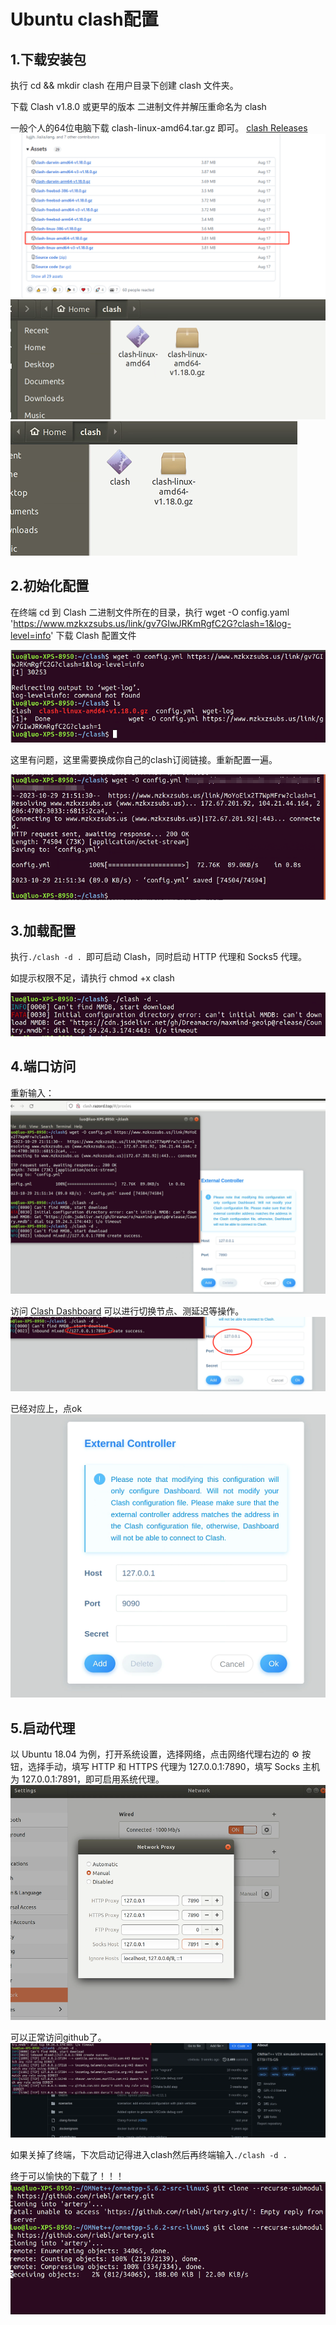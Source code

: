 # Ubuntu clash配置

## 1.下载安装包
执行 cd && mkdir clash 在用户目录下创建 clash 文件夹。

下载 Clash v1.8.0 或更早的版本 二进制文件并解压重命名为 clash

一般个人的64位电脑下载 clash-linux-amd64.tar.gz 即可。
[clash Releases](https://github.com/Dreamacro/clash/releases)
![Alt text](./images/image.png)
![Alt text](./images/image-1.png)
![Alt text](./images/image-2.png)

## 2.初始化配置
在终端 cd 到 Clash 二进制文件所在的目录，执行 wget -O config.yaml 'https://www.mzkxzsubs.us/link/gv7GIwJRKmRgfC2G?clash=1&log-level=info' 下载 Clash 配置文件

![Alt text](./images/image-3.png)

这里有问题，这里需要换成你自己的clash订阅链接。重新配置一遍。

![Alt text](./images/image-6.png)

## 3.加载配置
执行```./clash -d . ```即可启动 Clash，同时启动 HTTP 代理和 Socks5 代理。

如提示权限不足，请执行 chmod +x clash

![Alt text](./images/image-7.png)
## 4.端口访问
重新输入：
![Alt text](./images/image-8.png)

访问 [Clash Dashboard](https://clash.razord.top/#/proxies) 可以进行切换节点、测延迟等操作。
![Alt text](./images/image-9.png)

已经对应上，点ok
![Alt text](./images/image-11.png)

## 5.启动代理
以 Ubuntu 18.04 为例，打开系统设置，选择网络，点击网络代理右边的 ⚙ 按钮，选择手动，填写 HTTP 和 HTTPS 代理为 127.0.0.1:7890，填写 Socks 主机为 127.0.0.1:7891，即可启用系统代理。
![Alt text](./images/image-10.png)

可以正常访问github了。
![Alt text](./images/image-12.png)


如果关掉了终端，下次启动记得进入clash然后再终端输入```./clash -d . ```

终于可以愉快的下载了！！！
![Alt text](./images/image-13.png)